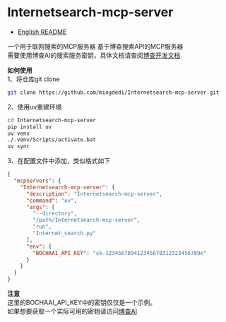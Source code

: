 # Internetsearch-mcp-server

- [English README](README.en.md)

一个用于联网搜索的MCP服务器
基于博查搜索API的MCP服务器  
需要使用博查AI的搜索服务密钥，具体文档请查阅[博查开发文档](https://bocha-ai.feishu.cn/wiki/HmtOw1z6vik14Fkdu5uc9VaInBb).

**如何使用**  
1、将仓库git clone
```bash
git clone https://github.com/mingdedi/Internetsearch-mcp-server.git
```
2、使用uv重建环境
```bash
cd Internetsearch-mcp-server
pip install uv
uv venv
./.venv/Scripts/activate.bat
uv sync
```
3、在配置文件中添加，类似格式如下
```json
{
  "mcpServers": {
    "Internetsearch-mcp-server": {
      "description": "Internetsearch-mcp-server",
      "command": "uv",
      "args": [
        "--directory",
        "/path/Internetsearch-mcp-server",
        "run",
        "Internet_search.py"
      ],
      "env": {
        "BOCHAAI_API_KEY": "sk-123456789412345678312323456789e"
      }
    }
  }
}
```

**注意**  
这里的BOCHAAI_API_KEY中的密钥仅仅是一个示例。  
如果想要获取一个实际可用的密钥请访问[博查AI](https://bochaai.com/)
